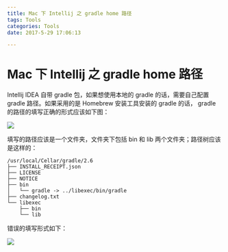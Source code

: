 ```yaml
---
title: Mac 下 Intellij 之 gradle home 路径
tags: Tools
categories: Tools
date: 2017-5-29 17:06:13

---
```


# Mac 下 Intellij 之 gradle home 路径

Intellij IDEA 自带 gradle 包，如果想使用本地的 gradle 的话，需要自己配置 gradle 路径。如果采用的是 Homebrew 安装工具安装的 gradle 的话，
gradle 的路径的填写正确的形式应该如下图：

![](/media/15008809450399.jpg)

<!-- more -->

填写的路径应该是一个文件夹，文件夹下包括 bin 和 lib 两个文件夹；路径树应该是这样的：

```
/usr/local/Cellar/gradle/2.6
├── INSTALL_RECEIPT.json
├── LICENSE
├── NOTICE
├── bin
│   └── gradle -> ../libexec/bin/gradle
├── changelog.txt
└── libexec
    ├── bin
    └── lib

```

错误的填写形式如下：

![](/media/15008809926429.jpg)

